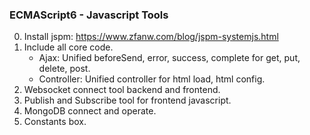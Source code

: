 
### ECMAScript6 - Javascript Tools
0. Install jspm: https://www.zfanw.com/blog/jspm-systemjs.html
1. Include all core code.
    * Ajax: Unified beforeSend, error, success, complete for get, put, delete, post.
    * Controller: Unified controller for html load, html config.
2. Websocket connect tool backend and frontend.
3. Publish and Subscribe tool for frontend javascript.
4. MongoDB connect and operate.
5. Constants box.